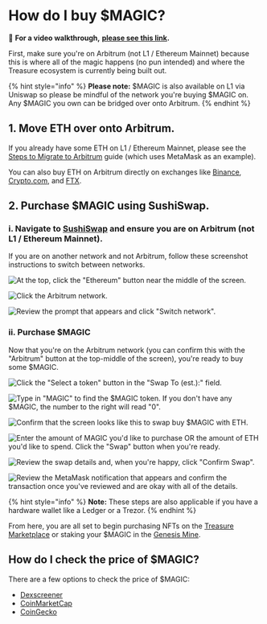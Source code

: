 # How do I buy $MAGIC?

🎥 **For a video walkthrough,** [**please see this link**](https://twitter.com/rheger7/status/1478466956718182406?s=20)**.**

First, make sure you're on Arbitrum (not L1 / Ethereum Mainnet) because this is where all of the magic happens (no pun intended) and where the Treasure ecosystem is currently being built out.

{% hint style="info" %}
**Please note:** $MAGIC is also available on L1 via Uniswap so please be mindful of the network you're buying $MAGIC on. Any $MAGIC you own can be bridged over onto Arbitrum.
{% endhint %}

## 1. Move ETH over onto Arbitrum.

If you already have some ETH on L1 / Ethereum Mainnet, please see the [Steps to Migrate to Arbitrum](https://docs.treasure.lol/getting-started/migrating-to-arbitrum#steps-to-migrate-to-arbitrum) guide (which uses MetaMask as an example).

You can also buy ETH on Arbitrum directly on exchanges like [Binance](https://www.binance.com/en), [Crypto.com](https://crypto.com), and [FTX](https://ftx.com).

## 2. Purchase $MAGIC using SushiSwap.

### i. Navigate to [SushiSwap](https://app.sushi.com/swap?inputCurrency=\&outputCurrency=0x539bdE0d7Dbd336b79148AA742883198BBF60342) and ensure you are on Arbitrum (not L1 / Ethereum Mainnet).

If you are on another network and not Arbitrum, follow these screenshot instructions to switch between networks.

![At the top, click the "Ethereum" button near the middle of the screen.](<../../.gitbook/assets/image (10) (1) (1) (1) (1) (2).png>)

![Click the Arbitrum network.](<../../.gitbook/assets/image (3) (1).png>)

![Review the prompt that appears and click "Switch network".](<../../.gitbook/assets/image (13) (1) (1) (1) (1) (1) (1).png>)

### ii. Purchase $MAGIC

Now that you're on the Arbitrum network (you can confirm this with the "Arbitrum" button at the top-middle of the screen), you're ready to buy some $MAGIC.

![Click the "Select a token" button in the "Swap To (est.):" field.](<../../.gitbook/assets/image (9) (1) (1).png>)

![Type in "MAGIC" to find the $MAGIC token. If you don't have any $MAGIC, the number to the right will read "0".](<../../.gitbook/assets/image (11) (1) (1) (1).png>)

![Confirm that the screen looks like this to swap buy $MAGIC with ETH.](<../../.gitbook/assets/image (12) (1) (1) (1) (1) (1).png>)

![Enter the amount of MAGIC you'd like to purchase OR the amount of ETH you'd like to spend. Click the "Swap" button when you're ready.](<../../.gitbook/assets/image (1) (1) (1).png>)

![Review the swap details and, when you're happy, click "Confirm Swap".](<../../.gitbook/assets/image (2) (1).png>)

![Review the MetaMask notification that appears and confirm the transaction once you've reviewed and are okay with all of the details.](<../../.gitbook/assets/image (5) (1) (1) (1).png>)

{% hint style="info" %}
**Note:** These steps are also applicable if you have a hardware wallet like a Ledger or a Trezor.
{% endhint %}

From here, you are all set to begin purchasing NFTs on the [Treasure Marketplace](https://marketplace.treasure.lol) or staking your $MAGIC in the [Genesis Mine](https://mine.treasure.lol).

## How do I check the price of $MAGIC?

There are a few options to check the price of $MAGIC:

* [Dexscreener](https://dexscreener.com/arbitrum/0xb7e50106a5bd3cf21af210a755f9c8740890a8c9)
* [CoinMarketCap](https://coinmarketcap.com/currencies/magic-token/)
* [CoinGecko](https://www.coingecko.com/en/coins/magic)
